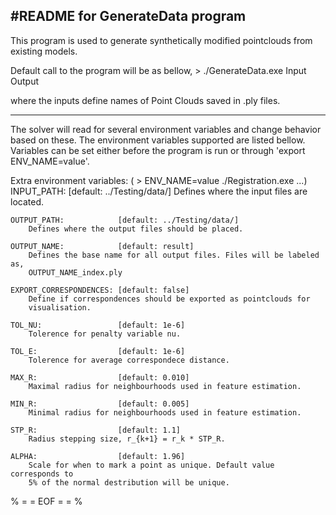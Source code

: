 #README for GenerateData program
----------------------------------------------------------------------------
This program is used to generate synthetically modified pointclouds from 
existing models.

Default call to the program will be as bellow, 
	> ./GenerateData.exe Input Output 

where the inputs define names of Point Clouds saved in .ply files.

----------------------------------------------------------------------------
The solver will read for several environment variables and change behavior
based on these. The environment variables supported are listed bellow. Variables
can be set either before the program is run or through 'export ENV_NAME=value'.

Extra environment variables: ( > ENV_NAME=value ./Registration.exe ...)
	INPUT_PATH: 			[default: ../Testing/data/]
		Defines where the input files are located.

	OUTPUT_PATH: 			[default: ../Testing/data/]
		Defines where the output files should be placed.

	OUTPUT_NAME: 			[default: result]
		Defines the base name for all output files. Files will be labeled as,
		OUTPUT_NAME_index.ply
	
	EXPORT_CORRESPONDENCES: [default: false]
		Define if correspondences should be exported as pointclouds for
		visualisation. 
	
	TOL_NU: 				[default: 1e-6]
		Tolerence for penalty variable nu.

	TOL_E: 					[default: 1e-6] 
		Tolerence for average correspondece distance.

	MAX_R: 					[default: 0.010]
		Maximal radius for neighbourhoods used in feature estimation.

	MIN_R: 					[default: 0.005]
		Minimal radius for neighbourhoods used in feature estimation.

	STP_R: 					[default: 1.1]
		Radius stepping size, r_{k+1} = r_k * STP_R.
	
	ALPHA:					[default: 1.96]
		Scale for when to mark a point as unique. Default value corresponds to
		5% of the normal destribution will be unique.

% = = EOF = = %
